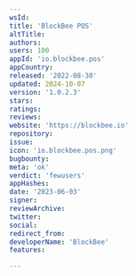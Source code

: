 ```yaml
---
wsId: 
title: 'BlockBee POS'
altTitle: 
authors: 
users: 100
appId: 'io.blockbee.pos'
appCountry: 
released: '2022-08-30'
updated: 2024-10-07
version: '1.0.2.3'
stars: 
ratings: 
reviews: 
website: 'https://blockbee.io'
repository: 
issue: 
icon: 'io.blockbee.pos.png'
bugbounty: 
meta: 'ok'
verdict: 'fewusers'
appHashes: 
date: '2023-06-03'
signer: 
reviewArchive: 
twitter: 
social: 
redirect_from: 
developerName: 'BlockBee'
features: 

---
```


